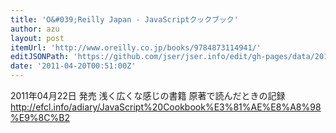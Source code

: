 ```yaml
---
title: 'O&#039;Reilly Japan - JavaScriptクックブック'
author: azu
layout: post
itemUrl: 'http://www.oreilly.co.jp/books/9784873114941/'
editJSONPath: 'https://github.com/jser/jser.info/edit/gh-pages/data/2011/04/index.json'
date: '2011-04-20T00:51:00Z'
---
```

2011年04月22日 発売
浅く広くな感じの書籍
原著で読んだときの記録
http://efcl.info/adiary/JavaScript%20Cookbook%E3%81%AE%E8%A8%98%E9%8C%B2
